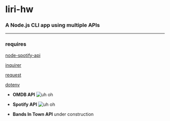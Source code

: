 # liri-hw

### A Node.js CLI app using multiple APIs
----

### requires
[node-spotify-api](https://www.npmjs.com/package/node-spotify-api)

[inquirer](https://www.npmjs.com/package/inquirer)

[request](https://www.npmjs.com/package/request)

[dotenv](https://www.npmjs.com/package/dotenv)


* **OMDB API**
![uh oh](https://github.com/jhadev/liri-hw/raw/master/images/movieThis.PNG)
* **Spotify API**
![uh oh](https://github.com/jhadev/liri-hw/raw/master/images/spotifyThis.PNG)

* **Bands In Town API**
  under construction
